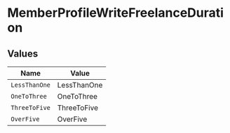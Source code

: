 # MemberProfileWriteFreelanceDuration


## Values

| Name          | Value         |
| ------------- | ------------- |
| `LessThanOne` | LessThanOne   |
| `OneToThree`  | OneToThree    |
| `ThreeToFive` | ThreeToFive   |
| `OverFive`    | OverFive      |